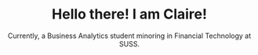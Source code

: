 <h1 align="center">
    Hello there! I am Claire! 
</h1>

<p align="center">
        Currently, a Business Analytics student minoring in Financial Technology at SUSS.
</p>